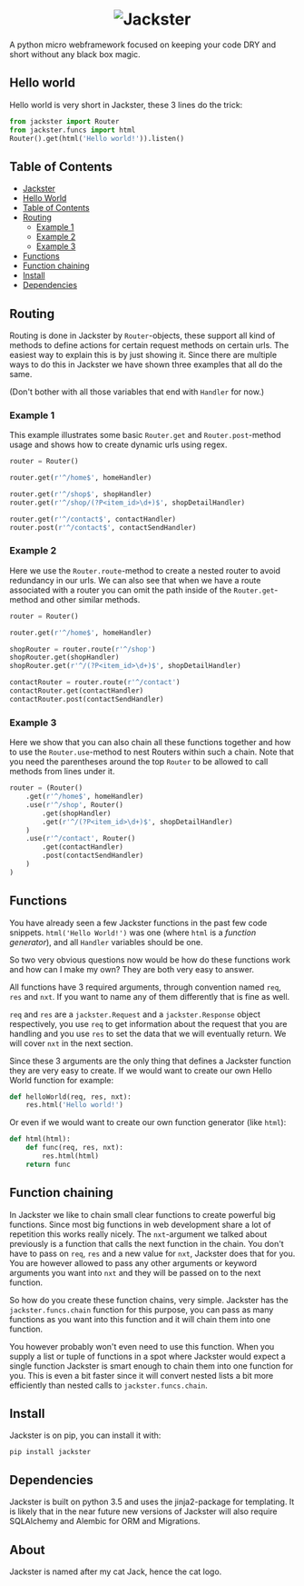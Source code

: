 <h1 align="center">
  <img src="https://raw.githubusercontent.com/Daanvdk/jackster/master/logo_full.png" alt="Jackster"/>
</h1>
A python micro webframework focused on keeping your code DRY and short without any black box magic.

## Hello world
Hello world is very short in Jackster, these 3 lines do the trick:
```python
from jackster import Router
from jackster.funcs import html
Router().get(html('Hello world!')).listen()
```

## Table of Contents
- [Jackster](#jackster)
- [Hello World](#hello-world)
- [Table of Contents](#table-of-contents)
- [Routing](#routing)
  - [Example 1](#example-1)
  - [Example 2](#example-2)
  - [Example 3](#example-3)
- [Functions](#functions)
- [Function chaining](#function-chaining)
- [Install](#install)
- [Dependencies](#dependencies)

## Routing
Routing is done in Jackster by `Router`-objects, these support all kind of methods
to define actions for certain request methods on certain urls. The easiest way
to explain this is by just showing it. Since there are multiple ways to do this
in Jackster we have shown three examples that all do the same.

(Don't bother with all those variables that end with `Handler` for now.)

### Example 1
This example illustrates some basic `Router.get` and `Router.post`-method usage and shows how
to create dynamic urls using regex.
```python
router = Router()

router.get(r'^/home$', homeHandler)

router.get(r'^/shop$', shopHandler)
router.get(r'^/shop/(?P<item_id>\d+)$', shopDetailHandler)

router.get(r'^/contact$', contactHandler)
router.post(r'^/contact$', contactSendHandler)
```

### Example 2
Here we use the `Router.route`-method to create a nested router to avoid redundancy in
our urls. We can also see that when we have a route associated with a router you
can omit the path inside of the `Router.get`-method and other similar methods.
```python
router = Router()

router.get(r'^/home$', homeHandler)

shopRouter = router.route(r'^/shop')
shopRouter.get(shopHandler)
shopRouter.get(r'^/(?P<item_id>\d+)$', shopDetailHandler)

contactRouter = router.route(r'^/contact')
contactRouter.get(contactHandler)
contactRouter.post(contactSendHandler)
```

### Example 3
Here we show that you can also chain all these functions together and how to use
the `Router.use`-method to nest Routers within such a chain. Note that you need the parentheses around the top `Router` to be allowed to call methods from lines under it.
```python
router = (Router()
    .get(r'^/home$', homeHandler)
    .use(r'^/shop', Router()
        .get(shopHandler)
        .get(r'^/(?P<item_id>\d+)$', shopDetailHandler)
    )
    .use(r'^/contact', Router()
        .get(contactHandler)
        .post(contactSendHandler)
    )
)
```

## Functions
You have already seen a few Jackster functions in the past few code snippets.
`html('Hello World!')` was one (where `html` is a *function generator*), and all
`Handler` variables should be one.

So two very obvious questions now would be how do these functions work and how
can I make my own? They are both very easy to answer.

All functions have 3 required arguments, through convention named `req`, `res`
and `nxt`. If you want to name any of them differently that is fine as well.

`req` and `res` are a `jackster.Request` and a `jackster.Response` object
respectively, you use `req` to get information about the request that you are
handling and you use `res` to set the data that we will eventually return. We
will cover `nxt` in the next section.

Since these 3 arguments are the only thing that defines a Jackster function they
are very easy to create. If we would want to create our own Hello World function
for example:
```python
def helloWorld(req, res, nxt):
    res.html('Hello world!')
```
Or even if we would want to create our own function generator (like `html`):
```python
def html(html):
    def func(req, res, nxt):
        res.html(html)
    return func
```

## Function chaining
In Jackster we like to chain small clear functions to create powerful big
functions. Since most big functions in web development share a lot of repetition
this works really nicely. The `nxt`-argument we talked about previously is a
function that calls the next function in the chain. You don't have to pass on
`req`, `res` and a new value for `nxt`, Jackster does that for you. You are
however allowed to pass any other arguments or keyword arguments you want into
`nxt` and they will be passed on to the next function.

So how do you create these function chains, very simple. Jackster has the
`jackster.funcs.chain` function for this purpose, you can pass as many functions
as you want into this function and it will chain them into one function.

You however probably won't even need to use this function. When you supply a
list or tuple of functions in a spot where Jackster would expect a single
function Jackster is smart enough to chain them into one function for you. This
is even a bit faster since it will convert nested lists a bit more efficiently
than nested calls to `jackster.funcs.chain`.

## Install
Jackster is on pip, you can install it with:
```
pip install jackster
```

## Dependencies
Jackster is built on python 3.5 and uses the jinja2-package for templating. It
is likely that in the near future new versions of Jackster will also require
SQLAlchemy and Alembic for ORM and Migrations.

## About
Jackster is named after my cat Jack, hence the cat logo.
